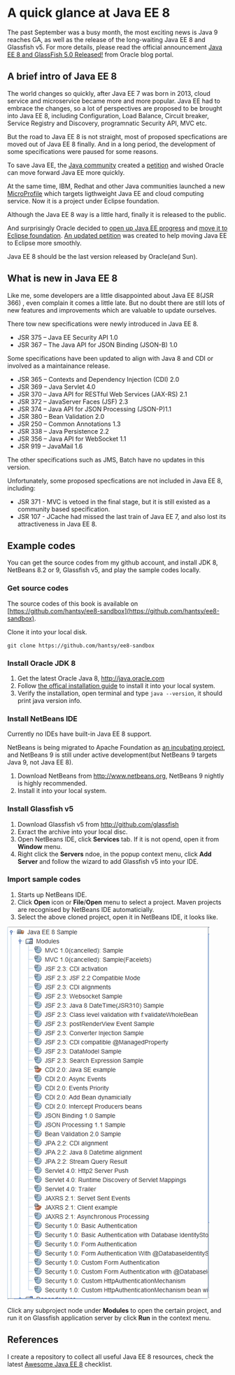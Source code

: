 #  A quick glance at Java EE 8

The past September was a busy month, the most exciting news is Java 9 reaches GA, as well as the release of the long-waiting Java EE 8 and Glassfish v5. For more details, please read the official announcement [Java EE 8 and GlassFish 5.0 Released!](https://blogs.oracle.com/theaquarium/java-ee-8-is-final-and-glassfish-50-is-released) from Oracle blog portal.

## A brief intro of Java EE 8

The world changes so quickly, after Java EE 7 was born in 2013, cloud service and microservice became more and more popular. Java EE had to embrace the changes, so a lot of perspectives are proposed to be brought into Java EE 8, including Configuration, Load Balance, Circuit breaker, Service Registry and Discovery, programnatic Security API, MVC etc. 

But the road to Java EE 8 is not straight, most of proposed specfications are moved out of Java EE 8 finally. And in a long period, the development of some specifications were paused for some reasons. 

To save Java EE, the [Java community](https://javaee-guardians.io/) created a [petition](https://www.change.org/p/larry-ellison-tell-oracle-to-move-forward-java-ee-as-a-critical-part-of-the-global-it-industry) and wished Oracle can move forward Java EE more quickly.

At the same time, IBM, Redhat and other Java communities launched a new [MicroProfile](http://microprofile.io) which targets ligthweight Java EE and cloud computing service. Now it is a project under Eclipse foundation.

Although the Java EE 8 way is a little hard, finally it is released to the public. 

And surprisingly Oracle decided to [open up Java EE progress](https://blogs.oracle.com/theaquarium/opening-up-java-ee) and [move it to Eclipse foundation](https://blogs.oracle.com/theaquarium/opening-up-ee-update). [An updated petition](https://www.change.org/p/larry-ellison-tell-oracle-to-move-forward-java-ee-as-a-critical-part-of-the-global-it-industry/u/21473794?utm_medium=email&utm_source=petition_update&utm_campaign=146669&sfmc_tk=xZ%2f6z4TGoQ02piKnRtK%2bejNgWC%2bWD6nr3P%2bcjkRrgGJqXJLLTSlXDQ6alq40O5pe&j=146669&sfmc_sub=46994739&l=32_HTML&u=27789648&mid=7259882&jb=1) was created to help moving Java EE to Eclipse more smoothly.

Java EE 8 should be the last version released by Oracle(and Sun).

## What is new in Java EE 8

Like me, some developers are a little disappointed about Java EE 8(JSR 366) , even complain it comes a little late. But no doubt there are still lots of new features and improvements which are valuable to update ourselves.

There tow new specifications were newly introduced in Java EE 8.

* JSR 375 – Java EE Security API 1.0
* JSR 367 – The Java API for JSON Binding (JSON-B) 1.0

Some specifications have been updated to align with Java 8 and CDI or involved as a maintainance release.

* JSR 365 – Contexts and Dependency Injection (CDI) 2.0
* JSR 369 – Java Servlet 4.0
* JSR 370 – Java API for RESTful Web Services (JAX-RS) 2.1
* JSR 372 – JavaServer Faces (JSF) 2.3
* JSR 374 – Java API for JSON Processing (JSON-P)1.1
* JSR 380 – Bean Validation 2.0
* JSR 250 – Common Annotations 1.3
* JSR 338 – Java Persistence 2.2
* JSR 356 – Java API for WebSocket 1.1
* JSR 919 – JavaMail 1.6

The other specifications such as JMS, Batch have no updates in this version.

Unfortunately, some proposed specfications are not included in Java EE 8, including:

* JSR 371 - MVC is vetoed in the final stage, but it is still existed as a community based specification. 
* JSR 107 - JCache had missed the last train of Java EE 7, and also lost its attractiveness in Java EE 8.
  
## Example codes 

You can get the source codes from my github account, and install JDK 8, NetBeans 8.2 or 9, Glassfish v5, and play the sample codes locally.

### Get source codes

The source codes of this book is available on [https://github.com/hantsy/ee8-sandbox](https://github.com/hantsy/ee8-sandbox).

Clone it into your local disk.

	git clone https://github.com/hantsy/ee8-sandbox
	

### Install Oracle JDK 8 

1. Get the latest Oracle Java 8, http://java.oracle.com
2. Follow [the offical installation guide](https://docs.oracle.com/javase/8/docs/technotes/guides/install/install_overview.html) to install it into your local system.
3. Verify the installation, open terminal and type `java --version`, it should print java version info.

### Install NetBeans IDE

Currently no IDEs have built-in Java EE 8 support. 

NetBeans is being migrated to Apache Foundation as [an incubating project](http://netbeans.apache.org), and NetBeans 9 is still under active development(but NetBeans 9 targets Java 9, not Java EE 8).

1. Download NetBeans from http://www.netbeans.org,  NetBeans 9 nightly is highly recommended.
2. Install it into your local system.

### Install Glassfish v5

1. Download Glassfish v5 from http://github.com/glassfish
2. Exract the archive into your local disc.
3. Open NetBeans IDE, click **Services** tab. If it is not opend, open it from **Window** menu.
4. Right click the **Servers** ndoe, in the popup context menu, click **Add Server** and follow the wizard to add Glassfish v5 into your IDE.


### Import sample codes

1. Starts up NetBeans IDE.
2. Click **Open** icon or **File**/**Open** menu to select a project. Maven projects are recognised by NetBeans IDE automaticially.
3. Select the above cloned project, open it in NetBeans IDE, it looks like.
	
![nb](nb-javaee8.png)	

Click any subproject node under **Modules** to open the certain project, and run it on Glassfish application server by click **Run** in the context menu.


## References

I create a repository to collect all useful Java EE 8 resources, check the latest [Awesome Java EE 8](https://github.com/hantsy/awesome-javaee8) checklist.













 

